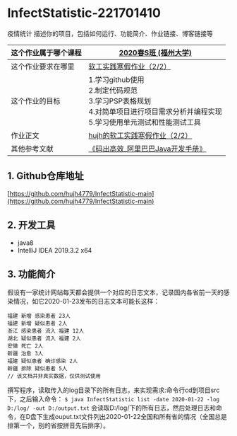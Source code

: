 # InfectStatistic-221701410
疫情统计
描述你的项目，包括如何运行、功能简介、作业链接、博客链接等

|这个作业属于哪个课程| [2020春S班 (福州大学)](https://edu.cnblogs.com/campus/fzu/2020SPRINGS) |
|--    |--    |
|这个作业要求在哪里| [软工实践寒假作业（2/2）](https://edu.cnblogs.com/campus/fzu/2020SPRINGS/homework/10287) |
|这个作业的目标|1.学习github使用<br /> 2.制定代码规范<br /> 3.学习PSP表格规划<br /> 4.对简单项目进行项目需求分析并编程实现<br /> 5.学习使用单元测试和性能测试工具 |
|作业正文| [hujh的软工实践寒假作业（2/2）](https://www.cnblogs.com/hujh/p/12318524.html) |
|其他参考文献|[《码出高效_阿里巴巴Java开发手册》](https://github.com/chjw8016/alibaba-java-style-guide) |

## 1. Github仓库地址
[https://github.com/hujh4779/InfectStatistic-main](https://github.com/hujh4779/InfectStatistic-main)

## 2. 开发工具
- java8
- IntelliJ IDEA 2019.3.2 x64

## 3. 功能简介
假设有一家统计网站每天都会提供一个对应的日志文本，记录国内各省前一天的感染情况，如它2020-01-23发布的日志文本可能长这样：
```
福建 新增 感染患者 23人
福建 新增 疑似患者 2人
浙江 感染患者 流入 福建 12人
湖北 疑似患者 流入 福建 2人
安徽 死亡 2人
新疆 治愈 3人
福建 疑似患者 确诊感染 2人
新疆 排除 疑似患者 5人
// 该文档并非真实数据，仅供测试使用
```
撰写程序，读取传入的log目录下的所有日志，来实现需求:命令行cd到项目src下，之后输入命令：
`$ java InfectStatistic list -date 2020-01-22 -log D:/log/ -out D:/output.txt`
会读取D:/log/下的所有日志，然后处理日志和命令，在D盘下生成ouput.txt文件列出2020-01-22全国和所有省的情况（全国总是排第一个，别的省按拼音先后排序）。
